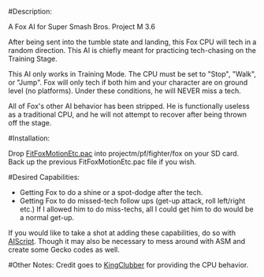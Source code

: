 #Description:

A Fox AI for Super Smash Bros. Project M 3.6

After being sent into the tumble state and landing, this Fox CPU will tech in a random direction. This AI is chiefly meant for practicing tech-chasing on the Training Stage.

This AI only works in Training Mode. The CPU must be set to "Stop", "Walk", or "Jump". Fox will only tech if both him and your character are on ground level (no platforms). Under these conditions, he will NEVER miss a tech.

All of Fox's other AI behavior has been stripped. He is functionally useless as a traditional CPU, and he will not attempt to recover after being thrown off the stage.


#Installation:

Drop [FitFoxMotionEtc.pac](https://github.com/kjohnson0451/Project-M-AI/raw/master/FoxRandomTeching/FitFoxMotionEtc.pac) into projectm/pf/fighter/fox on your SD card. Back up the previous FitFoxMotionEtc.pac file if you wish.


#Desired Capabilities:

- Getting Fox to do a shine or a spot-dodge after the tech.
- Getting Fox to do missed-tech follow ups (get-up attack, roll left/right etc.) If I allowed him to do miss-techs, all I could get him to do would be a normal get-up.

If you would like to take a shot at adding these capabilities, do so with [AIScript](http://forums.kc-mm.com/index.php?topic=62818.0). Though it may also be necessary to mess around with ASM and create some Gecko codes as well.

#Other Notes:
Credit goes to [KingClubber](http://smashboards.com/members/kingclubber.180553/) for providing the CPU behavior.
